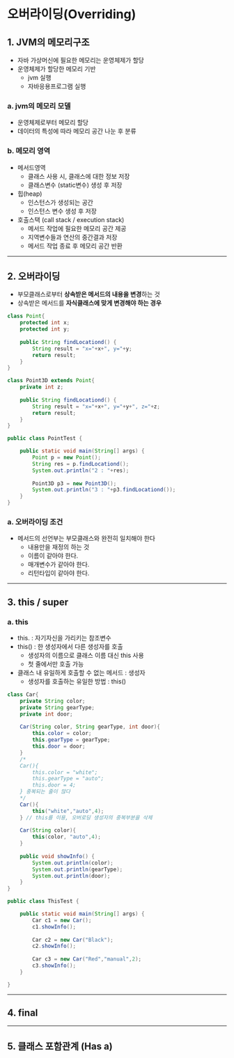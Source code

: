 # 오버라이딩(Overriding)
## 1. JVM의 메모리구조
- 자바 가상머신에 필요한 메모리는 운영체제가 할당
- 운영체제가 할당한 메모리 기반
  - jvm 실행
  - 자바응용프로그램 실행
 
### a. jvm의 메모리 모델
- 운영체제로부터 메모리 할당
- 데이터의 특성에 따라 메모리 공간 나눈 후 분류

### b. 메모리 영역
- 메서드영역
  - 클래스 사용 시, 클래스에 대한 정보 저장
  - 클래스변수 (static변수) 생성 후 저장
- 힙(heap)
  - 인스턴스가 생성되는 공간
  - 인스턴스 변수 생성 후 저장
- 호출스택 (call stack / execution stack)
  - 메서드 작업에 필요한 메모리 공간 제공
  - 지역변수들과 연산의 중간결과 저장
  - 메서드 작업 종료 후 메모리 공간 반환

***

## 2. 오버라이딩
- 부모클래스로부터 **상속받은 메서드의 내용을 변경**하는 것
- 상속받은 메서드를 **자식클래스에 맞게 변경해야 하는 경우**

```java
class Point{
	protected int x;
	protected int y;
	
	public String findLocationd() {
		String result = "x="+x+", y="+y;
		return result;
	}
}

class Point3D extends Point{
	private int z;
	
	public String findLocationd() {
		String result = "x="+x+", y="+y+", z="+z;
		return result;
	}
}

public class PointTest {

	public static void main(String[] args) {
		Point p = new Point();
		String res = p.findLocationd();
		System.out.println("2 : "+res);
		
		Point3D p3 = new Point3D();
		System.out.println("3 : "+p3.findLocationd());
	}
}

```

### a. 오버라이딩 조건
- 메서드의 선언부는 부모클래스와 완전히 일치해야 한다
  - 내용만을 재정의 하는 것
  - 이름이 같아야 한다.
  - 매개변수가 같아야 한다.
  - 리턴타입이 같아야 한다.

***

## 3. this / super
### a. this
- this. : 자기자신을 가리키는 참조변수
- this() : 한 생성자에서 다른 생성자를 호출
	- 생성자의 이름으로 클래스 이름 대신 this 사용
	- 첫 줄에서만 호출 가능
- 클래스 내 유일하게 호출할 수 없는 메서드 : 생성자
	- 생성자를 호출하는 유일한 방법 : this()

```java
class Car{
	private String color;
	private String gearType;
	private int door;
	
	Car(String color, String gearType, int door){
		this.color = color;
		this.gearType = gearType;
		this.door = door;
	}
	/*
	Car(){
		this.color = "white";
		this.gearType = "auto";
		this.door = 4;
	} 중복되는 줄이 많다
	*/
	Car(){
		this("white","auto",4);
	} // this를 이용, 오버로딩 생성자의 중복부분을 삭제
	
	Car(String color){
		this(color, "auto",4);
	}
	
	public void showInfo() {
		System.out.println(color);
		System.out.println(gearType);
		System.out.println(door);
	}
}

public class ThisTest {

	public static void main(String[] args) {
		Car c1 = new Car();
		c1.showInfo();
		
		Car c2 = new Car("Black");
		c2.showInfo();
		
		Car c3 = new Car("Red","manual",2);
		c3.showInfo();
	}

}
```

***

## 4. final

***

## 5. 클래스 포함관계 (Has a)
